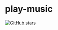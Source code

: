 # play-music
[![GitHub stars](https://img.shields.io/github/stars/Bharath_KumarReddy/Play_music.svg?style=social)](https://github.com/Bharath_KumarReddy/Play_music/stargazers)
